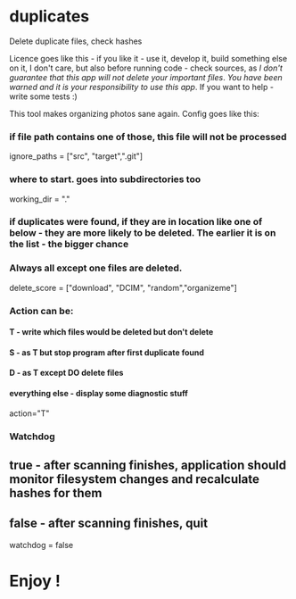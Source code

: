 # duplicates
Delete duplicate files, check hashes

Licence goes like this - if you like it - use it, develop it, build something else on it, 
I don't care, but also before running code - check sources, as _I don't guarantee that this app will not delete your important files_. 
*You have been warned and it is your responsibility to use this app*. If you want to help - write some tests :)


This tool makes organizing photos sane again. Config goes like this:
### if file path contains one of those, this file will not be processed
ignore_paths = ["src", "target",".git"] 

### where to start. goes into subdirectories too
working_dir = "."

### if duplicates were found, if they are in location like one of below - they are more likely to be deleted. The earlier it is on the list - the bigger chance
### Always all except one files are deleted.
delete_score = ["download", "DCIM", "random","organizeme"]

### Action can be: 
#### T - write which files would be deleted but don't delete
#### S - as T but stop program after first duplicate found
#### D - as T except DO delete files
#### everything else - display some diagnostic stuff
action="T"

### Watchdog
## true - after scanning finishes, application should monitor filesystem changes and recalculate hashes for them
## false - after scanning finishes, quit
watchdog = false

# Enjoy !
